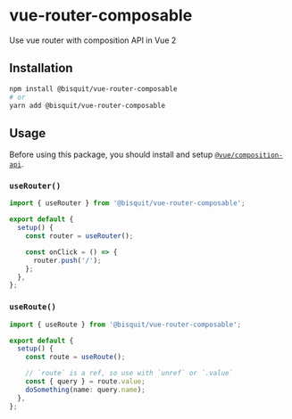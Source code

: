 # vue-router-composable

Use vue router with composition API in Vue 2

## Installation

```bash
npm install @bisquit/vue-router-composable
# or
yarn add @bisquit/vue-router-composable
```

## Usage

Before using this package, you should install and setup [`@vue/composition-api`](https://github.com/vuejs/composition-api).

### `useRouter()`

```ts
import { useRouter } from '@bisquit/vue-router-composable';

export default {
  setup() {
    const router = useRouter();

    const onClick = () => {
      router.push('/');
    };
  },
};
```

### `useRoute()`

```ts
import { useRoute } from '@bisquit/vue-router-composable';

export default {
  setup() {
    const route = useRoute();

    // `route` is a ref, so use with `unref` or `.value`
    const { query } = route.value;
    doSomething(name: query.name);
  },
};
```

